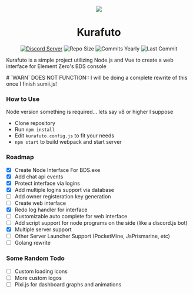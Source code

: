 <p align="center">
  <img src="https://animiru.dev/kurafuto.png"/>
  <h1 align="center">Kurafuto</h1>
  <p align="center">
    <a href="https://discord.com/invite/Vgyh3yv"><img src="https://img.shields.io/discord/752577425811964018?color=7289da&logo=discord&logoColor=white&style=for-the-badge" alt="Discord Server"/></a>
    <a><img src="https://img.shields.io/github/languages/code-size/NobUwU/kurafuto?color=%23a85fc9&label=Repo%20size&logo=github&style=for-the-badge" alt="Repo Size"/></a>
    <a><img src="https://img.shields.io/github/commit-activity/m/NobUwU/kurafuto?logo=github&style=for-the-badge" alt="Commits Yearly"/></a>
    <a><img src="https://img.shields.io/github/last-commit/NobUwU/kurafuto?logo=github&style=for-the-badge" alt="Last Commit"/></a>
  </p>
  <p>Kurafuto is a simple project utilizing Node.js and Vue to create a web interface for Element Zero's BDS console</p>
</p>
# `WARN` DOES NOT FUNCTION:: I will be doing a complete rewrite of this once I finish sumii.js!

### How to Use

Node version something is required... lets say v8 or higher I suppose
- Clone repository
- Run `npm install`
- Edit `kurafuto.config.js` to fit your needs
- `npm start` to build webpack and start server

### Roadmap
- [x] Create Node Interface For BDS.exe
- [x] Add chat api events
- [X] Protect interface via logins
- [X] Add multiple logins support via database
- [ ] Add owner registeration key generation
- [ ] Create web interface
- [x] Redo log handler for interface
- [ ] Customizable auto complete for web interface
- [ ] Add script support for node programs on the side (like a discord.js bot)
- [x] Multiple server support
- [ ] Other Server Launcher Support (PocketMine, JsPrismarine, etc)
- [ ] Golang rewrite

### Some Random Todo
- [ ] Custom loading icons
- [ ] More custom logos
- [ ] Pixi.js for dashboard graphs and animations
